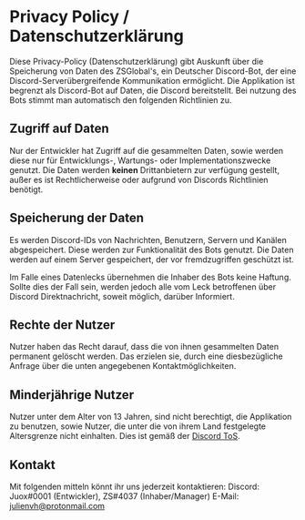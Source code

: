 # Privacy Policy / Datenschutzerklärung
Diese Privacy-Policy (Datenschutzerklärung) gibt Auskunft über die Speicherung von Daten des ZSGlobal's, ein Deutscher Discord-Bot, der eine Discord-Serverübergreifende Kommunikation ermöglicht.
Die Applikation ist begrenzt als Discord-Bot auf Daten,
die Discord bereitstellt. Bei nutzung des Bots stimmt man automatisch den folgenden Richtlinien zu.

## Zugriff auf Daten
Nur der Entwickler hat Zugriff auf die gesammelten Daten, sowie werden diese nur für Entwicklungs-, Wartungs- oder Implementationszwecke genutzt.
Die Daten werden **keinen** Drittanbietern zur verfügung gestellt, außer es ist Rechtlicherweise oder aufgrund von Discords Richtlinien benötigt.

## Speicherung der Daten
Es werden Discord-IDs von Nachrichten, Benutzern, Servern und Kanälen abgespeichert. Diese werden zur Funktionalität des Bots genutzt.
Die Daten werden auf einem Server gespeichert, der vor fremdzugriffen geschützt ist.

Im Falle eines Datenlecks übernehmen die Inhaber des Bots keine Haftung.
Sollte dies der Fall sein, werden jedoch alle vom Leck betroffenen über Discord Direktnachricht, soweit möglich, darüber Informiert.

## Rechte der Nutzer
Nutzer haben das Recht darauf, dass die von ihnen gesammelten Daten permanent gelöscht werden.
Das erzielen sie, durch eine diesbezügliche Anfrage über die unten angegebenen Kontaktmöglichkeiten.

## Minderjährige Nutzer
Nutzer unter dem Alter von 13 Jahren, sind nicht berechtigt, die Applikation zu benutzen, sowie Nutzer, die unter die von ihrem Land festgelegte Altersgrenze nicht einhalten.
Dies ist gemäß der [Discord ToS](https://discord.com/terms).

## Kontakt
Mit folgenden mitteln könnt ihr uns jederzeit kontaktieren:
Discord: Juox#0001 (Entwickler), ZS#4037 (Inhaber/Manager)
E-Mail: julienvh@protonmail.com
